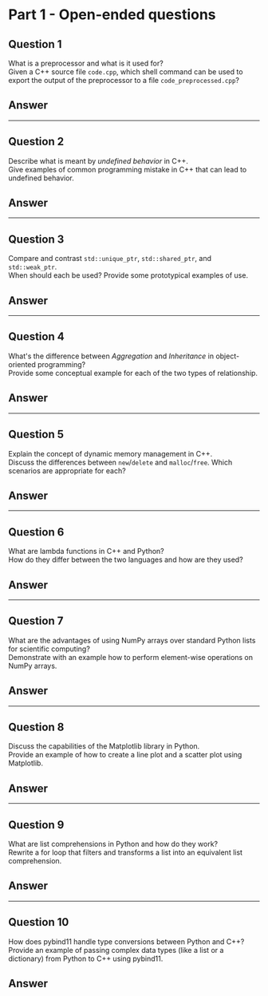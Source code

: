 # Part 1 - Open-ended questions

## Question 1
What is a preprocessor and what is it used for?<br>
Given a C++ source file `code.cpp`, which shell command can be used to export the output of the preprocessor to a file `code_preprocessed.cpp`?

## Answer


---

## Question 2
Describe what is meant by *undefined behavior* in C++.<br>
Give examples of common programming mistake in C++ that can lead to undefined behavior.

## Answer


---

## Question 3
Compare and contrast `std::unique_ptr`, `std::shared_ptr`, and `std::weak_ptr`.<br>
When should each be used? Provide some prototypical examples of use.

## Answer


---

## Question 4
What's the difference between *Aggregation* and *Inheritance* in object-oriented programming?<br>
Provide some conceptual example for each of the two types of relationship.

## Answer


---

## Question 5
Explain the concept of dynamic memory management in C++.<br>
Discuss the differences between `new`/`delete` and `malloc`/`free`. Which scenarios are appropriate for each?

## Answer


---

## Question 6
What are lambda functions in C++ and Python?<br>
How do they differ between the two languages and how are they used?

## Answer


---

## Question 7
What are the advantages of using NumPy arrays over standard Python lists for scientific computing?<br>
Demonstrate with an example how to perform element-wise operations on NumPy arrays.

## Answer


---

## Question 8
Discuss the capabilities of the Matplotlib library in Python.<br>
Provide an example of how to create a line plot and a scatter plot using Matplotlib.

## Answer


---

## Question 9
What are list comprehensions in Python and how do they work?<br>
Rewrite a for loop that filters and transforms a list into an equivalent list comprehension.

## Answer


---

## Question 10
How does pybind11 handle type conversions between Python and C++?<br>
Provide an example of passing complex data types (like a list or a dictionary) from Python to C++ using pybind11.

## Answer

